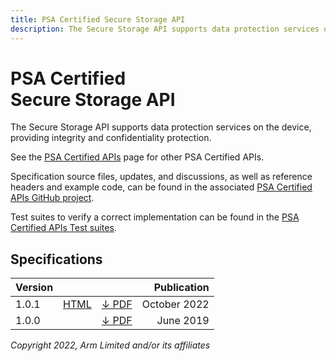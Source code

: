 ```yaml
---
title: PSA Certified Secure Storage API
description: The Secure Storage API supports data protection services on the device, providing integrity and confidentiality protection
---
```


<!--
SPDX-FileCopyrightText: Copyright 2022 Arm Limited and/or its affiliates <open-source-office@arm.com>
SPDX-License-Identifier: CC-BY-SA-4.0
-->

# PSA Certified<br />Secure Storage API

The Secure Storage API supports data protection services on the device, providing integrity and confidentiality protection.

See the [PSA Certified APIs][psa-api] page for other PSA Certified APIs.

Specification source files, updates, and discussions, as well as reference headers and example code, can be found in the associated [PSA Certified APIs GitHub project][psa-api-gh].

Test suites to verify a correct implementation can be found in the [PSA Certified APIs Test suites][psa-api-ats].

[psa-api]:          ../
[psa-api-gh]:       https://github.com/arm-software/psa-api
[psa-api-ats]:      https://github.com/ARM-software/psa-arch-tests/tree/main/api-tests/dev_apis

## Specifications

Version | | | Publication
-|-|-|-:
1.0.1 | [HTML][1-0-html] | [&darr; PDF][1-0-1-pdf] | October 2022
1.0.0 | | [&darr; PDF][1-0-0-pdf] | June 2019

[1-0-html]:             1.0/
[1-0-1-pdf]:            1.0/IHI0087-PSA_Certified_Secure_Storage_API-1.0.1.pdf
[1-0-0-pdf]:            1.0/IHI0087-PSA_Storage_API-1.0.0.pdf

*Copyright 2022, Arm Limited and/or its affiliates*
